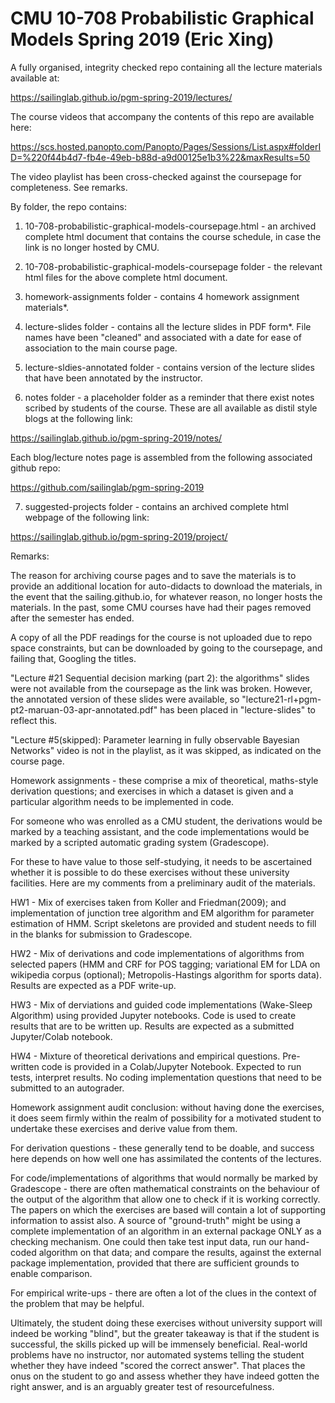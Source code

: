 # CMU 10-708 Probabilistic Graphical Models Spring 2019 (Eric Xing)

A fully organised, integrity checked repo containing all the lecture materials available at:

https://sailinglab.github.io/pgm-spring-2019/lectures/

The course videos that accompany the contents of this repo are available here:

https://scs.hosted.panopto.com/Panopto/Pages/Sessions/List.aspx#folderID=%220f44b4d7-fb4e-49eb-b88d-a9d00125e1b3%22&maxResults=50

The video playlist has been cross-checked against the coursepage for completeness. See remarks.

By folder, the repo contains:

1) 10-708-probabilistic-graphical-models-coursepage.html - an archived complete html document
that contains the course schedule, in case the link is no longer hosted by CMU.

2) 10-708-probabilistic-graphical-models-coursepage folder - the relevant html files for the
above complete html document. 

3) homework-assignments folder - contains 4 homework assignment materials*.

4) lecture-slides folder - contains all the lecture slides in PDF form*. File names have been
"cleaned" and associated with a date for ease of association to the main course page.

5) lecture-sldies-annotated folder - contains version of the lecture slides that have been
annotated by the instructor.

6) notes folder - a placeholder folder as a reminder that there exist notes scribed by students
of the course. These are all available as distil style blogs at the following link:

  https://sailinglab.github.io/pgm-spring-2019/notes/

  Each blog/lecture notes page is assembled from the following associated github repo:

  https://github.com/sailinglab/pgm-spring-2019

7) suggested-projects folder - contains an archived complete html webpage of the following link:

  https://sailinglab.github.io/pgm-spring-2019/project/

Remarks:

The reason for archiving course pages and to save the materials is to provide an additional location
for auto-didacts to download the materials, in the event that the sailing.github.io, for whatever
reason, no longer hosts the materials. In the past, some CMU courses have had their pages removed
after the semester has ended.

A copy of all the PDF readings for the course is not uploaded due to repo space constraints, but can
be downloaded by going to the coursepage, and failing that, Googling the titles.

"Lecture #21 Sequential decision marking (part 2): the algorithms" slides were not available from the coursepage as the link was broken.
However, the annotated version of these slides were available, so "lecture21-rl+pgm-pt2-maruan-03-apr-annotated.pdf"
has been placed in "lecture-slides" to reflect this.

"Lecture #5(skipped): Parameter learning in fully observable Bayesian Networks" video is not
in the playlist, as it was skipped, as indicated on the course page. 

Homework assignments - these comprise a mix of theoretical, maths-style derivation questions; and exercises in which a dataset is given and a particular algorithm needs to be implemented in code.

For someone who was enrolled as a CMU student, the derivations would be marked by a teaching
assistant, and the code implementations would be marked by a scripted automatic grading system (Gradescope).

For these to have value to those self-studying, it needs to be ascertained whether it is possible
to do these exercises without these university facilities. Here are my comments from a preliminary audit of the materials.

HW1 - Mix of exercises taken from Koller and Friedman(2009); and implementation of junction tree algorithm and EM
algorithm for parameter estimation of HMM. Script skeletons are provided and student needs to fill in the blanks for submission to Gradescope.

HW2 - Mix of derivations and code implementations of algorithms from selected papers (HMM and CRF for POS tagging;
variational EM for LDA on wikipedia corpus (optional); Metropolis-Hastings algorithm for sports data).
Results are expected as a PDF write-up.

HW3 - Mix of derviations and guided code implementations (Wake-Sleep Algorithm) using provided Jupyter notebooks.
Code is used to create results that are to be written up. Results are expected as a submitted Jupyter/Colab notebook.

HW4 - Mixture of theoretical derivations and empirical questions. Pre-written code is provided in a Colab/Jupyter Notebook. Expected
to run tests, interpret results. No coding implementation questions that need to be submitted to an autograder.

Homework assignment audit conclusion: without having done the exercises, it does seem firmly
within the realm of possibility for a motivated student to undertake these exercises and derive value
from them.

For derivation questions - these generally tend to be doable, and success here depends on how well one has assimilated the contents of the lectures. 

For code/implementations of algorithms that would normally be marked by Gradescope - there are often mathematical constraints on the behaviour of the output of the algorithm that allow one to check if it is working correctly. The papers on which the exercises are based will contain a lot of supporting information to assist also. A source of "ground-truth" might be using a complete implementation of an algorithm in an external package ONLY as a checking mechanism. One could then take test input data, run our hand-coded algorithm on that data; and compare the results, against the external package implementation, provided that there are sufficient grounds to enable comparison.

For empirical write-ups - there are often a lot of the clues in the context of the problem that may be helpful.

Ultimately, the student doing these exercises without university support will indeed be working "blind", but the greater takeaway is that if the student is successful, the skills picked up will be immensely beneficial. Real-world problems have no instructor, nor automated systems telling the student whether they have indeed "scored the correct answer". That places the onus on the student to go and assess whether they have indeed gotten the right answer, and is an arguably greater test of resourcefulness.
